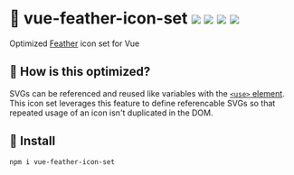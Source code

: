 # 🦢 vue-feather-icon-set <a href="https://npm.im/vue-feather-icon-set"><img src="https://badgen.net/npm/v/vue-feather-icon-set"></a> <a href="https://npm.im/vue-feather-icon-set"><img src="https://badgen.net/npm/dm/vue-feather-icon-set"></a> <a href="https://packagephobia.now.sh/result?p=vue-feather-icon-set"><img src="https://packagephobia.now.sh/badge?p=vue-feather-icon-set"></a> <a href="https://bundlephobia.com/result?p=vue-feather-icon-set"><img src="https://badgen.net/bundlephobia/minzip/vue-feather-icon-set"></a>

Optimized [Feather](https://feathericons.com) icon set for Vue

## :raising_hand: How is this optimized?
SVGs can be referenced and reused like variables with the [`<use>` element](https://developer.mozilla.org/en-US/docs/Web/SVG/Element/use). This icon set leverages this feature to define referencable SVGs so that repeated usage of an icon isn't duplicated in the DOM.

## :rocket: Install
```sh
npm i vue-feather-icon-set
```

